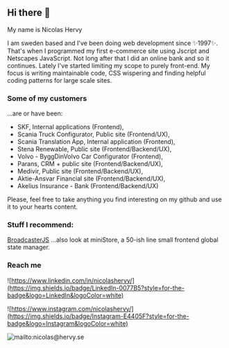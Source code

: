 ## Hi there 👋

My name is Nicolas Hervy

I am sweden based and I've been doing web development since ✨1997✨. That's when I programmed my first e-commerce site using Jscript and Netscapes JavaScript. Not long after that I did an online bank and so it continues. Lately I've started limiting my scope to purely front-end. My focus is writing maintainable code, CSS wispering and finding helpful coding patterns for large scale sites.


### Some of my customers 

...are or have been: 
- SKF, Internal applications (Frontend), 
- Scania Truck Configurator, Public site (Frontend/UX), 
- Scania Translation App, Internal application (Frontend), 
- Stena Renewable, Public site (Frontend/Backend/UX), 
- Volvo - ByggDinVolvo Car Configurator (Frontend), 
- Parans, CRM + public site (Frontend/Backend/UX), 
- Medivir, Public site (Frontend/Backend/UX), 
- Aktie-Ansvar Financial site (Frontend/Backend/UX), 
- Akelius Insurance - Bank (Frontend/Backend/UX)

Please, feel free to take anything you find interesting on my github and use it to your hearts content.


### Stuff I recommend:
[BroadcasterJS](broadcasterjs.hervy.se)
...also look at miniStore, a 50-ish line small frontend global state manager.


### Reach me

![https://www.linkedin.com/in/nicolashervy/](https://img.shields.io/badge/LinkedIn-0077B5?style=for-the-badge&logo=LinkedIn&logoColor=white)

![https://www.instagram.com/nicolashervy/](https://img.shields.io/badge/Instagram-E4405F?style=for-the-badge&logo=Instagram&logoColor=white)

![mailto:nicolas@hervy.se](https://img.shields.io/badge/nicolas@hervy.se-EA4335?style=for-the-badge&logo=gmail&logoColor=white)


<!--
**nicatspark/nicatspark** is a ✨ _special_ ✨ repository because its `README.md` (this file) appears on your GitHub profile.

Here are some ideas to get you started:

- 🔭 I’m currently working on ...
- 🌱 I’m currently learning ...
- 👯 I’m looking to collaborate on ...
- 🤔 I’m looking for help with ...
- 💬 Ask me about ...
- 📫 How to reach me: ...
- 😄 Pronouns: ...
- ⚡ Fun fact: ...
-->

